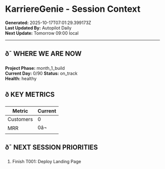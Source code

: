 # KarriereGenie - Session Context
**Generated:** 2025-10-17T07:01:29.399173Z  
**Last Updated By:** Autopilot Daily  
**Next Update:** Tomorrow 09:00 local

---

## ð¯ WHERE WE ARE NOW
**Project Phase:** month_1_build  
**Current Day:** 0/90
**Status:** on_track  
**Health:** healthy

## ð KEY METRICS
| Metric | Current |
|--------|---------|
| Customers | 0 |
| MRR | 0â¬ |

## ð¯ NEXT SESSION PRIORITIES
1. Finish T001: Deploy Landing Page
